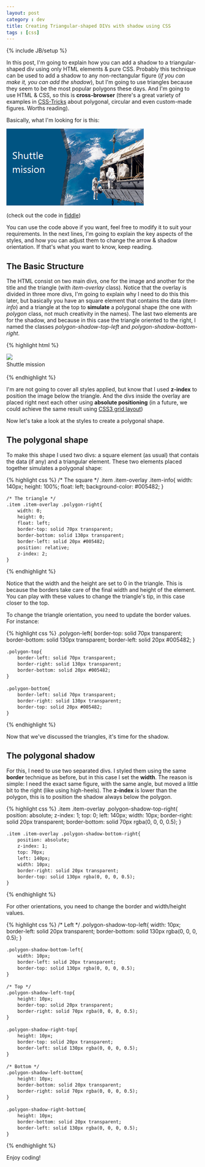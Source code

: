 ```yaml
---
layout: post
category : dev
title: Creating Triangular-shaped DIVs with shadow using CSS 
tags : [css]
---
```

{% include JB/setup %}

In this post, I'm going to explain how you can add a shadow to a triangular-shaped div using only HTML elements & pure CSS. Probably this technique can be used to add a shadow to any non-rectangular figure (*if you can make it, you can add the shadow*), but I'm going to use triangles because they seem to be the most popular polygons these days. And I'm going to use HTML & CSS, so this is **cross-browser** (there's a great variety of examples in [CSS-Tricks](http://css-tricks.com/examples/ShapesOfCss/) about polygonal, circular and even custom-made figures. Worths reading). 

Basically, what I'm looking for is this:

![](https://github.com/nanovazquez/nanovazquez.github.com/raw/master/_posts/creating-triangular-shaped-divs-with-shadow-using-css/result.png "Notice the triangular shape and the shadow")

(check out the code in [fiddle](http://jsfiddle.net/cdfdL/113/))

You can use the code above if you want, feel free to modify it to suit your requirements. In the next lines, I'm going to explain the key aspects of the styles, and how you can adjust them to change the arrow & shadow orientation. If that's what you want to know, keep reading.

## The Basic Structure

The HTML consist on two main divs, one for the image and another for the title and the triangle (with *item-overlay* class). Notice that the overlay is divided in three more divs, I'm going to explain why I need to do this this later, but basically you have an square element that contains the data (*item-info*) and a triangle at the top to **simulate** a polygonal shape (the one with *polygon* class, not much creativity in the names). The last two elements are for the shadow, and because in this case the triangle oriented to the right, I named the classes *polygon-shadow-top-left* and *polygon-shadow-bottom-right*.

{% highlight html %}
	<div class="item">
		<div class="item-image">
			<img src="http://t.wallpaperweb.org/wallpaper/space/1920x1200/38133_1920x1200.jpg" />
		</div>
		<div class="item-overlay">
			<div class="item-info">
				<div class="title">Shuttle mission</div>
			</div>
			<div class="polygon-right"></div>
			<div class="polygon-shadow-top-right"></div>
			<div class="polygon-shadow-bottom-right"></div>
		</div>    
	</div>
{% endhighlight %}

I'm are not going to cover all styles applied, but know that I used **z-index** to position the image below the triangle. And the divs inside the overlay are placed right next each other using **absolute positioning** (in a future, we could achieve the same result using [CSS3 grid layout](http://dev.w3.org/csswg/css3-grid-layout/))

Now let's take a look at the styles to create a polygonal shape.

## The polygonal shape

To make this shape I used two divs: a square element (as usual) that contais the data (if any) and a triangular element. These two elements placed together simulates a polygonal shape:  

{% highlight css %}
	/* The square */
	.item .item-overlay .item-info{
		width: 140px;
		height: 100%;
		float: left;
		background-color: #005482;
	}

	/* The triangle */
	.item .item-overlay .polygon-right{
		width: 0;
		height: 0;
		float: left;
		border-top: solid 70px transparent;
		border-bottom: solid 130px transparent;
		border-left: solid 20px #005482;
		position: relative;
		z-index: 2;
	}
{% endhighlight %}

Notice that the width and the height are set to 0 in the triangle. This is because the borders take care of the final width and height of the element. You can play with these values to change the triangle's tip, in this case closer to the top.

To change the triangle orientation, you need to update the border values. For instance:

{% highlight css %}
	.polygon-left{
		border-top: solid 70px transparent;
		border-bottom: solid 130px transparent;
		border-left: solid 20px #005482;
	}

	.polygon-top{
		border-left: solid 70px transparent;
		border-right: solid 130px transparent;
		border-bottom: solid 20px #005482;		
	}

	.polygon-bottom{
		border-left: solid 70px transparent;
		border-right: solid 130px transparent;
		border-top: solid 20px #005482;	
	}
{% endhighlight %}
	
Now that we've discussed the triangles, it's time for the shadow.


## The polygonal shadow

For this, I need to use two separated divs. I styled them using the same **border** technique as before, but in this case I set the **width**. The reason is simple: I need the exact same figure, with the same angle, but moved a little bit to the right (like using high-heels). The **z-index** is lower than the polygon, this is to position the shadow always below the polygon.

{% highlight css %}
	.item .item-overlay .polygon-shadow-top-right{
		position: absolute;
		z-index: 1;
		top: 0;
		left: 140px;
		width: 10px;
		border-right: solid 20px transparent;
		border-bottom: solid 70px rgba(0, 0, 0, 0.5);
	}

	.item .item-overlay .polygon-shadow-bottom-right{
		position: absolute;
		z-index: 1;
		top: 70px;
		left: 140px;
		width: 10px;
		border-right: solid 20px transparent;
		border-top: solid 130px rgba(0, 0, 0, 0.5);
	}
{% endhighlight %}
	
For other orientations, you need to change the border and width/height values.

{% highlight css %}
	/* Left */
	.polygon-shadow-top-left{
		width: 10px;
		border-left: solid 20px transparent;
		border-bottom: solid 130px rgba(0, 0, 0, 0.5);
	}

	.polygon-shadow-bottom-left{
		width: 10px;
		border-left: solid 20px transparent;
		border-top: solid 130px rgba(0, 0, 0, 0.5);
	}

	/* Top */
	.polygon-shadow-left-top{
		height: 10px;
		border-top: solid 20px transparent;
		border-right: solid 70px rgba(0, 0, 0, 0.5);
	}

	.polygon-shadow-right-top{
		height: 10px;
		border-top: solid 20px transparent;
		border-left: solid 130px rgba(0, 0, 0, 0.5);		
	}

	/* Bottom */
	.polygon-shadow-left-bottom{
		height: 10px;
		border-bottom: solid 20px transparent;
		border-right: solid 70px rgba(0, 0, 0, 0.5);	
	}

	.polygon-shadow-right-bottom{
		height: 10px;
		border-bottom: solid 20px transparent;
		border-left: solid 130px rgba(0, 0, 0, 0.5);	
	}
{% endhighlight %}
	
Enjoy coding!